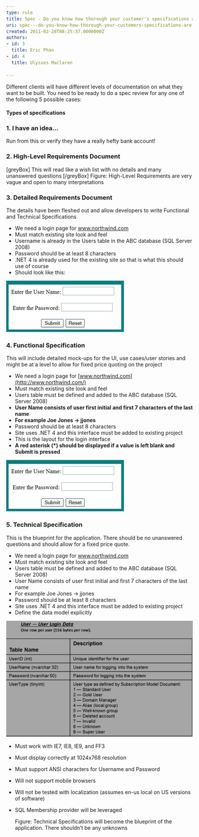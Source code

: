 ```yaml
---
type: rule
title: Spec - Do you know how thorough your customer's specifications are? (There are 5 levels)
uri: spec---do-you-know-how-thorough-your-customers-specifications-are-there-are-5-levels
created: 2011-02-28T08:25:37.0000000Z
authors:
- id: 3
  title: Eric Phan
- id: 4
  title: Ulysses Maclaren

---
```


Different clients will have different levels of documentation on what they want to be built. You need to be ready to do a spec review for any one of the following 5 possible cases:
 
#### Types of specifications


### 1. I have an idea...


Run from this
or
verify they have a really hefty bank account!

### 2. High-Level Requirements Document

[greyBox]  This will read like a wish list with no details and many unanswered questions  [/greyBox]
Figure: High-Level Requirements are very vague and open to many interpretations
### 3. Detailed Requirements Document

The details have been fleshed out and allow developers to write Functional and Technical Specifications
- We need a login page for www.northwind.com
- Must match existing site look and feel
- Username is already in the Users table in the ABC database (SQL Server 2008)
- Password should be at least 8 characters
- .NET 4 is already used for the existing site so that is what this should use of course
- Should look like this:

![Detailed Requirements have more of the details you want](LoginInterface.jpg)

### 4. Functional Specification
This will include detailed mock-ups for the UI, use cases/user stories and might be at a level to allow for fixed price quoting on the project
- We need a login page for [www.northwind.com](http://www.northwind.com/)
- Must match existing site look and feel
- Users table must be defined and added to the ABC database (SQL Server 2008)
- **User Name consists of user first initial and first 7 characters of the last name** 
-  **For example Joe Jones -> jjones**
- Password should be at least 8 characters
- Site uses .NET 4 and this interface must be added to existing project
- This is the layout for the login interface
- **A red asterisk (\*) should be displayed if a value is left blank and Submit is pressed** 

![Functional Specifications go into more detail about the user interface and interactions in the system](LoginInterface.jpg)

### 5. Technical Specification


This is the blueprint for the application. There should be no unanswered questions and should allow for a fixed price quote.

- We need a login page for www.northwind.com
- Must match existing site look and feel
- Users table must be defined and added to the ABC database (SQL Server 2008)
- User Name consists of user first initial and first 7 characters of the last name
- For example Joe Jones -> jjones
- Password should be at least 8 characters
- Site uses .NET 4 and this interface must be added to existing project
- Define the data model explicitly

![](Table.jpg)
- Must work with IE7, IE8, IE9, and FF3
- Must display correctly at 1024x768 resolution
- Must support ANSI characters for Username and Password
- Will not support mobile browsers
- Will not be tested with localization (assumes en-us local on US versions of software)
- SQL Membership provider will be leveraged

   Figure: Technical Specifications will become the blueprint of the application. There shouldn’t be any unknowns
